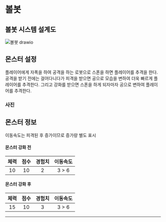 # 볼봇

## 볼봇 시스템 설계도
![볼봇 drawio](https://github.com/ACEDIA2567/CityGun/assets/101154683/f154a522-b019-44a5-a194-aa291e05cb95)

## 몬스터 설정
플레이어에게 자폭을 하여 공격을 하는 로봇으로 스폰을 하면 플레이어를 추격을 한다.   
공격을 받기 전에는 걸어다니다가 피격을 받으면 공으로 모습을 변하여 더욱 빠르게 플레이어를 추격한다.
그리고 강화를 받으면 스폰을 하게 되자마자 공으로 변하여 플레이어를 추격한다.

### 사진

## 몬스터 정보
이동속도는 피격된 후 증가이므로 증가량 별도 표시
#### 몬스터 강화 전
|체력|점수|경험치|이동속도|
|:---:|:---:|:---:|:---:|
|10|10|2|3 > 6|

#### 몬스터 강화 후
|체력|점수|경험치|이동속도|
|:---:|:---:|:---:|:---:|
|15|10|3|3 > 6|

<hr>
